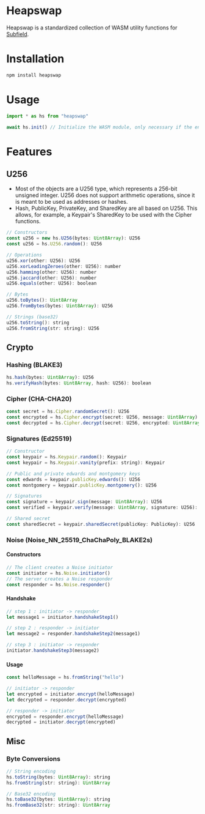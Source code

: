 # Heapswap

Heapswap is a standardized collection of WASM utility functions for [Subfield](https://subfield.org).

# Installation

```bash
npm install heapswap
```

# Usage

```javascript
import * as hs from "heapswap"

await hs.init() // Initialize the WASM module, only necessary if the environment does not support top-level await
```

# Features

## U256

-   Most of the objects are a U256 type, which represents a 256-bit unsigned integer. U256 does not support arithmetic operations, since it is meant to be used as addresses or hashes.
-   Hash, PublicKey, PrivateKey, and SharedKey are all based on U256. This allows, for example, a Keypair's SharedKey to be used with the Cipher functions.

```javascript
// Constructors
const u256 = new hs.U256(bytes: Uint8Array): U256
const u256 = hs.U256.random(): U256

// Operations
u256.xor(other: U256): U256
u256.xorLeadingZeroes(other: U256): number
u256.hamming(other: U256): number
u256.jaccard(other: U256): number
u256.equals(other: U256): boolean

// Bytes
u256.toBytes(): Uint8Array
u256.fromBytes(bytes: Uint8Array): U256

// Strings (base32)
u256.toString(): string
u256.fromString(str: string): U256
```

## Crypto

### Hashing (BLAKE3)

```javascript
hs.hash(bytes: Uint8Array): U256
hs.verifyHash(bytes: Uint8Array, hash: U256): boolean
```

### Cipher (CHA-CHA20)

```javascript
const secret = hs.Cipher.randomSecret(): U256
const encrypted = hs.Cipher.encrypt(secret: U256, message: Uint8Array): Uint8Array
const decrypted = hs.Cipher.decrypt(secret: U256, encrypted: Uint8Array): Uint8Array
```

### Signatures (Ed25519)

```javascript
// Constructor
const keypair = hs.Keypair.random(): Keypair
const keypair = hs.Keypair.vanity(prefix: string): Keypair

// Public and private edwards and montgomery keys
const edwards = keypair.publicKey.edwards(): U256
const montgomery = keypair.publicKey.montgomery(): U256

// Signatures
const signature = keypair.sign(message: Uint8Array): U256
const verified = keypair.verify(message: Uint8Array, signature: U256): boolean

// Shared secret
const sharedSecret = keypair.sharedSecret(publicKey: PublicKey): U256
```

### Noise (Noise_NN_25519_ChaChaPoly_BLAKE2s)

#### Constructors

```javascript
// The client creates a Noise initiator
const initiator = hs.Noise.initiator()
// The server creates a Noise responder
const responder = hs.Noise.responder()
```

#### Handshake

```javascript
// step 1 : initiator -> responder
let message1 = initiator.handshakeStep1()

// step 2 : responder -> initiator
let message2 = responder.handshakeStep2(message1)

// step 3 : initiator -> responder
initiator.handshakeStep3(message2)
```

#### Usage

```javascript
const helloMessage = hs.fromString("hello")

// initiator -> responder
let encrypted = initiator.encrypt(helloMessage)
let decrypted = responder.decrypt(encrypted)

// responder -> initiator
encrypted = responder.encrypt(helloMessage)
decrypted = initiator.decrypt(encrypted)
```

<!---
## JacDHT

JacDHT is a DHT that uses [Jaccard Similarity](https://en.wikipedia.org/wiki/Jaccard_index) for its routing. This is much more computationally expensive than XOR distance (finding the nearest node is O(n) instead of O(log(n))) and has the potential for collisions. But, if it works, it should allow routing based on vector similarity.

### Nodes

```javascript
// LocalNode represents the instance and requires a full keypair
const localNode = new hs.LocalNode(obj: Object, keypair: Keypair): LocalNode

// RemoteNode represents other instances and requires only a public key
const remoteNode = new hs.RemoteNode(
	obj: Object,
	publicKey: PublicKey,
	localNode: LocalNode, // used to calculate the jaccard similarity to self
	pingMs: number,
): RemoteNode
```


### DHT

```javascript
const dht = new hs.JacDHT(
	localNode: LocalNode,
	maxDistNodes: number, // Recommended: 32
	maxPingNodes: number // Recommended: 32
	): JacDHT

// Both adding and removing return the node that was evicted, if any
dht.tryAddNode(node: RemoteNode): hs.RemoteNode | undefined
dht.tryRemoveNode(node: RemoteNode): hs.RemoteNode | undefined

// find the nearest node(s) in address space to a given key
// NearestNode has .node and .dist fields, typically the .node is extracted
dht.nearestNode(key: U256): NearestNode
dht.nearestNodes(key: U256, n: number): NearestNode[]

// find the nodes nearest in address space to the local node
dht.nearestNodesToLocalByDist(n: number): NearestNode[]
// find the nodes nearest in latency space to the local node
dht.nearestNodesToLocalByPing(n: number): NearestNode[]
```
--->

## Misc

### Byte Conversions

```javascript
// String encoding
hs.toString(bytes: Uint8Array): string
hs.fromString(str: string): Uint8Array

// Base32 encoding
hs.toBase32(bytes: Uint8Array): string
hs.fromBase32(str: string): Uint8Array
```
